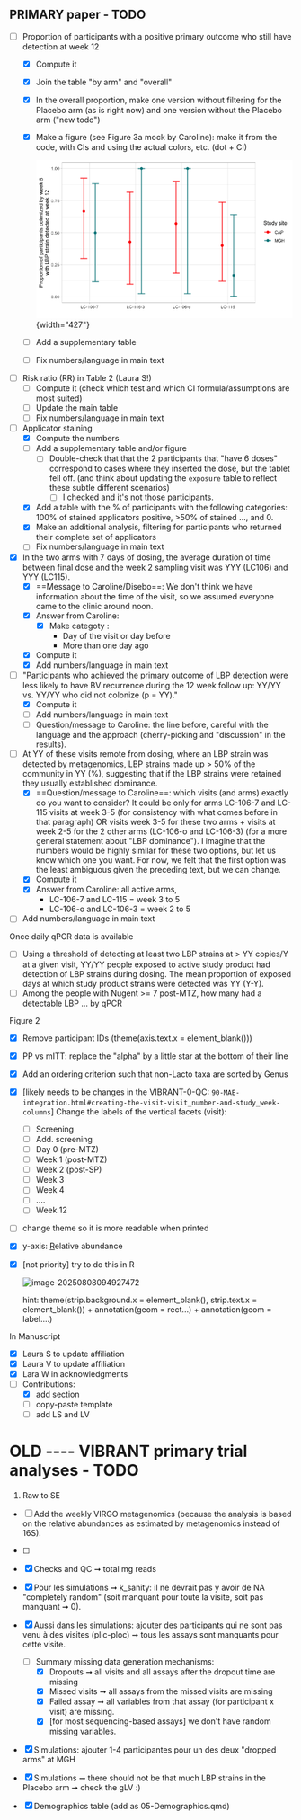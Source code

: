 ## PRIMARY paper - TODO

-   [ ] Proportion of participants with a positive primary outcome who still have detection at week 12
    -   [x] Compute it

    -   [x] Join the table "by arm" and "overall"

    -   [x] In the overall proportion, make one version without filtering for the Placebo arm (as is right now) and one version without the Placebo arm ("new todo")

    -   [x] Make a figure (see Figure 3a mock by Caroline): make it from the code, with CIs and using the actual colors, etc. (dot + CI)

        ![](images/clipboard-1374012118.png){width="427"}

    -   [ ] Add a supplementary table

    -   [ ] Fix numbers/language in main text
-   [ ] Risk ratio (RR) in Table 2 (Laura S!)
    -   [ ] Compute it (check which test and which CI formula/assumptions are most suited)
    -   [ ] Update the main table
    -   [ ] Fix numbers/language in main text
-   [ ] Applicator staining
    -   [x] Compute the numbers
    -   [ ] Add a supplementary table and/or figure
        -   [ ] Double-check that that the 2 participants that "have 6 doses" correspond to cases where they inserted the dose, but the tablet fell off. (and think about updating the `exposure` table to reflect these subtle different scenarios)
            -   [ ] I checked and it's not those participants.
    -   [x] Add a table with the % of participants with the following categories: 100% of stained applicators positive, \>50% of stained ..., and 0.
    -   [x] Make an additional analysis, filtering for participants who returned their complete set of applicators
    -   [ ] Fix numbers/language in main text
-   [x] In the two arms with 7 days of dosing, the average duration of time between final dose and the week 2 sampling visit was YYY (LC106) and YYY (LC115).
    -   [x] ==Message to Caroline/Disebo==: We don't think we have information about the time of the visit, so we assumed everyone came to the clinic around noon.
    -   [x] Answer from Caroline:
        -   [x] Make categoty :
            -   Day of the visit or day before
            -   More than one day ago
    -   [x] Compute it
    -   [x] Add numbers/language in main text
-   [ ] "Participants who achieved the primary outcome of LBP detection were less likely to have BV recurrence during the 12 week follow up: YY/YY vs. YY/YY who did not colonize (p = YY)."
    -   [x] Compute it
    -   [ ] Add numbers/language in main text
    -   [ ] Question/message to Caroline: the line before, careful with the language and the approach (cherry-picking and "discussion" in the results).
-   [ ] At YY of these visits remote from dosing, where an LBP strain was detected by metagenomics, LBP strains made up \> 50% of the community in YY (%), suggesting that if the LBP strains were retained they usually established dominance.
    -   [x] ==Question/message to Caroline==: which visits (and arms) exactly do you want to consider? It could be only for arms LC-106-7 and LC-115 visits at week 3-5 (for consistency with what comes before in that paragraph) OR visits week 3-5 for these two arms + visits at week 2-5 for the 2 other arms (LC-106-o and LC-106-3) (for a more general statement about "LBP dominance"). I imagine that the numbers would be highly similar for these two options, but let us know which one you want. For now, we felt that the first option was the least ambiguous given the preceding text, but we can change.
    -   [x] Compute it
    -   [x] Answer from Caroline: all active arms,
        -   LC-106-7 and LC-115 = week 3 to 5
        -   LC-106-o and LC-106-3 = week 2 to 5
-   [ ] Add numbers/language in main text

Once daily qPCR data is available

-   [ ] Using a threshold of detecting at least two LBP strains at \> YY copies/Y at a given visit, YY/YY people exposed to active study product had detection of LBP strains during dosing. The mean proportion of exposed days at which study product strains were detected was YY (Y-Y).
-   [ ] Among the people with Nugent \>= 7 post-MTZ, how many had a detectable LBP ... by qPCR

Figure 2

-   [x] Remove participant IDs (theme(axis.text.x = element_blank()))

-   [x] PP vs mITT: replace the "alpha" by a little star at the bottom of their line

-   [x] Add an ordering criterion such that non-Lacto taxa are sorted by Genus

-   [x] [likely needs to be changes in the VIBRANT-0-QC: `90-MAE-integration.html#creating-the-visit-visit_number-and-study_week-columns`] Change the labels of the vertical facets (visit):

    -   [ ] Screening
    -   [ ] Add. screening
    -   [ ] Day 0 (pre-MTZ)
    -   [ ] Week 1 (post-MTZ)
    -   [ ] Week 2 (post-SP)
    -   [ ] Week 3
    -   [ ] Week 4
    -   [ ] ....
    -   [ ] Week 12

-   [ ] change theme so it is more readable when printed

-   [x] y-axis: <u>R</u>elative abundance

-   [x] [not priority] try to do this in R

    ![image-20250808094927472](/Users/laurasymul/Library/Application%20Support/typora-user-images/image-20250808094927472.png)

    hint: theme(strip.background.x = element_blank(), strip.text.x = element_blank()) + annotation(geom = rect...) + annotation(geom = label....)

In Manuscript

-   [x] Laura S to update affiliation
-   [x] Laura V to update affiliation
-   [x] Lara W in acknowledgments
-   [ ] Contributions:
    -   [x] add section
    -   [ ] copy-paste template
    -   [ ] add LS and LV

# OLD ---- VIBRANT primary trial analyses - TODO

1.  Raw to SE

-   [ ] Add the weekly VIRGO metagenomics (because the analysis is based on the relative abundances as estimated by metagenomics instead of 16S).

-   [ ]

-   [x] Checks and QC ➞ total mg reads

-   [x] Pour les simulations ➞ k_sanity: il ne devrait pas y avoir de NA "completely random" (soit manquant pour toute la visite, soit pas manquant ➞ 0).

-   [x] Aussi dans les simulations: ajouter des participants qui ne sont pas venu à des visites (plic-ploc) ➞ tous les assays sont manquants pour cette visite.

    -   [ ] Summary missing data generation mechanisms:
        -   [x] Dropouts ➞ all visits and all assays after the dropout time are missing
        -   [x] Missed visits ➞ all assays from the missed visits are missing
        -   [x] Failed assay ➞ all variables from that assay (for participant x visit) are missing.
        -   [x] [for most sequencing-based assays] we don't have random missing variables.

-   [x] Simulations: ajouter 1-4 participantes pour un des deux "dropped arms" at MGH

-   [x] Simulations ➞ there should not be that much LBP strains in the Placebo arm ➞ check the gLV :)

-   [x] Demographics table (add as 05-Demographics.qmd)
